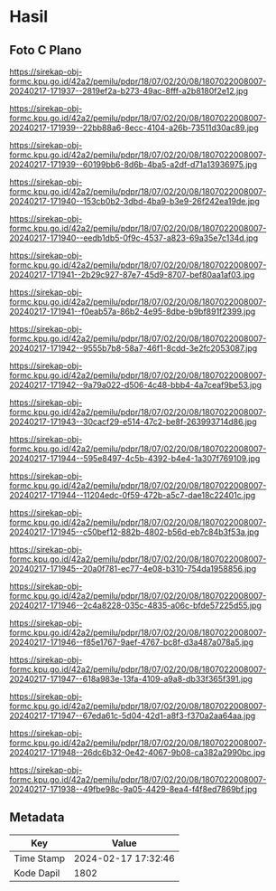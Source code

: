 # Hasil

## Foto C Plano

https://sirekap-obj-formc.kpu.go.id/42a2/pemilu/pdpr/18/07/02/20/08/1807022008007-20240217-171937--2819ef2a-b273-49ac-8fff-a2b8180f2e12.jpg

https://sirekap-obj-formc.kpu.go.id/42a2/pemilu/pdpr/18/07/02/20/08/1807022008007-20240217-171939--22bb88a6-8ecc-4104-a26b-73511d30ac89.jpg

https://sirekap-obj-formc.kpu.go.id/42a2/pemilu/pdpr/18/07/02/20/08/1807022008007-20240217-171939--60199bb6-8d6b-4ba5-a2df-d71a13936975.jpg

https://sirekap-obj-formc.kpu.go.id/42a2/pemilu/pdpr/18/07/02/20/08/1807022008007-20240217-171940--153cb0b2-3dbd-4ba9-b3e9-26f242ea19de.jpg

https://sirekap-obj-formc.kpu.go.id/42a2/pemilu/pdpr/18/07/02/20/08/1807022008007-20240217-171940--eedb1db5-0f9c-4537-a823-69a35e7c134d.jpg

https://sirekap-obj-formc.kpu.go.id/42a2/pemilu/pdpr/18/07/02/20/08/1807022008007-20240217-171941--2b29c927-87e7-45d9-8707-bef80aa1af03.jpg

https://sirekap-obj-formc.kpu.go.id/42a2/pemilu/pdpr/18/07/02/20/08/1807022008007-20240217-171941--f0eab57a-86b2-4e95-8dbe-b9bf891f2399.jpg

https://sirekap-obj-formc.kpu.go.id/42a2/pemilu/pdpr/18/07/02/20/08/1807022008007-20240217-171942--9555b7b8-58a7-46f1-8cdd-3e2fc2053087.jpg

https://sirekap-obj-formc.kpu.go.id/42a2/pemilu/pdpr/18/07/02/20/08/1807022008007-20240217-171942--9a79a022-d506-4c48-bbb4-4a7ceaf9be53.jpg

https://sirekap-obj-formc.kpu.go.id/42a2/pemilu/pdpr/18/07/02/20/08/1807022008007-20240217-171943--30cacf29-e514-47c2-be8f-263993714d86.jpg

https://sirekap-obj-formc.kpu.go.id/42a2/pemilu/pdpr/18/07/02/20/08/1807022008007-20240217-171944--595e8497-4c5b-4392-b4e4-1a307f769109.jpg

https://sirekap-obj-formc.kpu.go.id/42a2/pemilu/pdpr/18/07/02/20/08/1807022008007-20240217-171944--11204edc-0f59-472b-a5c7-dae18c22401c.jpg

https://sirekap-obj-formc.kpu.go.id/42a2/pemilu/pdpr/18/07/02/20/08/1807022008007-20240217-171945--c50bef12-882b-4802-b56d-eb7c84b3f53a.jpg

https://sirekap-obj-formc.kpu.go.id/42a2/pemilu/pdpr/18/07/02/20/08/1807022008007-20240217-171945--20a0f781-ec77-4e08-b310-754da1958856.jpg

https://sirekap-obj-formc.kpu.go.id/42a2/pemilu/pdpr/18/07/02/20/08/1807022008007-20240217-171946--2c4a8228-035c-4835-a06c-bfde57225d55.jpg

https://sirekap-obj-formc.kpu.go.id/42a2/pemilu/pdpr/18/07/02/20/08/1807022008007-20240217-171946--f85e1767-9aef-4767-bc8f-d3a487a078a5.jpg

https://sirekap-obj-formc.kpu.go.id/42a2/pemilu/pdpr/18/07/02/20/08/1807022008007-20240217-171947--618a983e-13fa-4109-a9a8-db33f365f391.jpg

https://sirekap-obj-formc.kpu.go.id/42a2/pemilu/pdpr/18/07/02/20/08/1807022008007-20240217-171947--67eda61c-5d04-42d1-a8f3-f370a2aa64aa.jpg

https://sirekap-obj-formc.kpu.go.id/42a2/pemilu/pdpr/18/07/02/20/08/1807022008007-20240217-171948--26dc6b32-0e42-4067-9b08-ca382a2990bc.jpg

https://sirekap-obj-formc.kpu.go.id/42a2/pemilu/pdpr/18/07/02/20/08/1807022008007-20240217-171938--49fbe98c-9a05-4429-8ea4-f4f8ed7869bf.jpg


## Metadata

| Key        | Value               |
| ---------- | ------------------- |
| Time Stamp | 2024-02-17 17:32:46 |
| Kode Dapil | 1802                |



